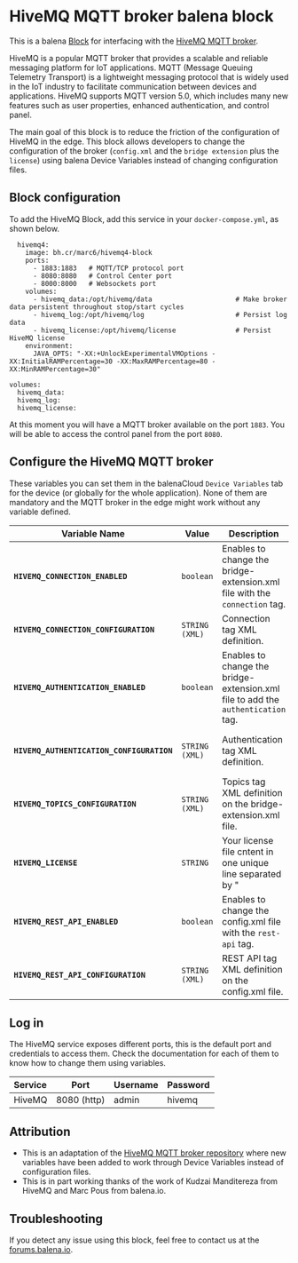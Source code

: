 # HiveMQ MQTT broker balena block

This is a balena [Block](https://www.balena.io/blog/balenablocks-public-roadmap/) for interfacing with the [HiveMQ MQTT broker](https://www.hivemq.com/). 

HiveMQ is a popular MQTT broker that provides a scalable and reliable messaging platform for IoT applications. MQTT (Message Queuing Telemetry Transport) is a lightweight messaging protocol that is widely used in the IoT industry to facilitate communication between devices and applications. HiveMQ supports MQTT version 5.0, which includes many new features such as user properties, enhanced authentication, and control panel.

The main goal of this block is to reduce the friction of the configuration of HiveMQ in the edge. This block allows developers to change the configuration of the broker (`config.xml` and the `bridge extension` plus the `license`) using balena Device Variables instead of changing configuration files.


## Block configuration

To add the HiveMQ Block, add this service in your `docker-compose.yml`, as shown below.

```
  hivemq4:
    image: bh.cr/marc6/hivemq4-block
    ports:
      - 1883:1883   # MQTT/TCP protocol port
      - 8080:8080   # Control Center port
      - 8000:8000   # Websockets port
    volumes:
      - hivemq_data:/opt/hivemq/data                     # Make broker data persistent throughout stop/start cycles
      - hivemq_log:/opt/hivemq/log                       # Persist log data
      - hivemq_license:/opt/hivemq/license               # Persist HiveMQ license
    environment:
      JAVA_OPTS: "-XX:+UnlockExperimentalVMOptions -XX:InitialRAMPercentage=30 -XX:MaxRAMPercentage=80 -XX:MinRAMPercentage=30"

volumes:
  hivemq_data:
  hivemq_log:
  hivemq_license:
```

At this moment you will have a MQTT broker available on the port `1883`. You will be able to access the control panel from the port `8080`.

## Configure the HiveMQ MQTT broker

These variables you can set them in the balenaCloud `Device Variables` tab for the device (or globally for the whole application). None of them are mandatory and the MQTT broker in the edge might work without any variable defined.

Variable Name | Value | Description | Default
------------ | ------------- | ------------- | -------------
**`HIVEMQ_CONNECTION_ENABLED`** | `boolean` | Enables to change the bridge-extension.xml file with the `connection` tag. | `false`
**`HIVEMQ_CONNECTION_CONFIGURATION`** | `STRING (XML)` | Connection tag XML definition. | ```<connection><static><host>your-host-address</host><port>your-port</port></static></connection>```
**`HIVEMQ_AUTHENTICATION_ENABLED`** | `boolean` | Enables to change the bridge-extension.xml file to add the `authentication` tag. | `false`
**`HIVEMQ_AUTHENTICATION_CONFIGURATION`** | `STRING (XML)` | Authentication tag XML definition. | ```<authentication><mqtt-simple-authentication><username>your-username</username><password>your-password</password></mqtt-simple-authentication></authentication>```
**`HIVEMQ_TOPICS_CONFIGURATION`** | `STRING (XML)` | Topics tag XML definition on the bridge-extension.xml file. | ```<topics><topic><filter>plant1/compressors</filter></topic></topics>```
**`HIVEMQ_LICENSE`** | `STRING` | Your license file cntent in one unique line separated by "|". Automatically the system will generate a `license.lic` file with the base64 content from this variable. | 
**`HIVEMQ_REST_API_ENABLED`** | `boolean` | Enables to change the config.xml file with the `rest-api` tag. | `false`
**`HIVEMQ_REST_API_CONFIGURATION`** | `STRING (XML)` | REST API tag XML definition on the config.xml file. | ```<rest-api><enabled>true</enabled><listeners><http><port>8888</port><bind-address>0.0.0.0</bind-address></http></listeners></rest-api>```


## Log in

The HiveMQ service exposes different ports, this is the default port and credentials to access them. Check the documentation for each of them to know how to change them using variables.

|Service|Port|Username|Password|
|:--|---|---|---|
|HiveMQ|8080 (http)|admin|hivemq|


## Attribution

- This is an adaptation of the [HiveMQ MQTT broker repository](https://github.com/hivemq/hivemq4-docker-images) where new variables have been added to work through Device Variables instead of configuration files.
- This is in part working thanks of the work of Kudzai Manditereza from HiveMQ and Marc Pous from balena.io.

## Troubleshooting

If you detect any issue using this block, feel free to contact us at the [forums.balena.io](https://forums.balena.io).



